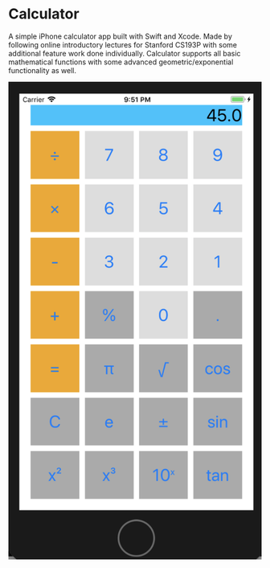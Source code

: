 # Calculator
A simple iPhone calculator app built with Swift and Xcode. Made by following online introductory lectures for Stanford CS193P with some additional feature work done individually. Calculator supports all basic mathematical functions with some advanced geometric/exponential functionality as well.

![Screenshot](https://github.com/TravisJRyan/Calculator/blob/master/screenshot.png)
